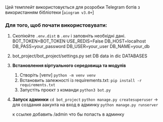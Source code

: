 Цей темплейт використовується для розробки Telegram ботів з використанням бібліотеки [`aiogram v3.0+`]

### Для того, щоб почати використовувати:
1. Скопіюйте `.env.dist` в `.env` i заповніть необхідні дані.
BOT_TOKEN=BOT_TOKEN
USE_REDIS=False
DB_HOST=localhost
DB_PASS=your_password
DB_USER=your_user
DB_NAME=your_db

2. bot_project/bot_project/settings.py set DB data in dic DATABASES 

3. **Встановлення віртуального середовища та модулів**
   1. Створіть [venv] `python -m venv venv`
   2. Встановить залежності із requirements.txt: `pip install -r requirements.txt`
   3. Запустіть проєкт з команди `python3 bot.py`
4. **Запуск админки**
   `cd bot_project`
   `python manage.py createsuperuser` -> для создания аакунта на вход в админку
   `python manage.py runserver`

   к ссылке добавить /admin что бы попасть в админку